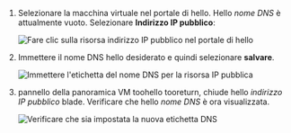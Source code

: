 
1. Selezionare la macchina virtuale nel portale di hello. Hello *nome DNS* è attualmente vuoto. Selezionare **Indirizzo IP pubblico**:
   
   ![Fare clic sulla risorsa indirizzo IP pubblico nel portale di hello](./media/virtual-machines-common-portal-create-fqdn/locatePublicIP.PNG)

2. Immettere il nome DNS hello desiderato e quindi selezionare **salvare**.
   
   ![Immettere l'etichetta del nome DNS per la risorsa IP pubblica](./media/virtual-machines-common-portal-create-fqdn/dnsNameLabel.PNG)
 

3. pannello della panoramica VM toohello tooreturn, chiude hello *indirizzo IP pubblico* blade. Verificare che hello *nome DNS* è ora visualizzata.
   
   ![Verificare che sia impostata la nuova etichetta DNS](./media/virtual-machines-common-portal-create-fqdn/fqdnCreated.PNG)

